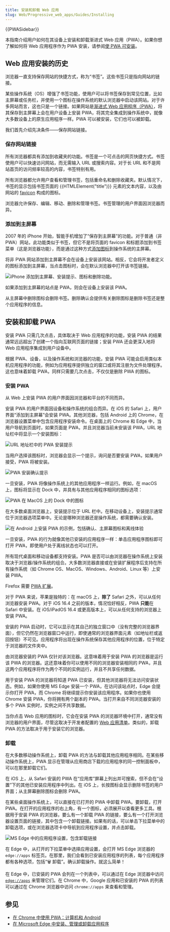 ```yaml
---
title: 安装和卸载 Web 应用
slug: Web/Progressive_web_apps/Guides/Installing
---
```


{{PWASidebar}}

本指南介绍用户如何在其设备上安装和卸载渐进式 Web 应用（PWA）。如果你想了解如何将 Web 应用程序作为 PWA 安装，请参阅[使 PWA 可安装](/zh-CN/docs/Web/Progressive_web_apps/Guides/Making_PWA_installable)。

## Web 应用安装的历史

浏览器一直支持保存网站的快捷方式，称为“书签”。这些书签只是指向网站的链接。

某些操作系统（OS）增强了书签功能，使用户可以将书签保存到常见位置，比如主屏幕或任务栏，并使用一个图标在操作系统的默认浏览器中启动该网站。对于许多网站而言，这也只是一个链接。如果网站是[渐进式 Web 应用程序（PWA）](/zh-CN/docs/Web/Progressive_web_apps)，将其保存到主屏幕上会在用户设备上安装 PWA，将其完全集成到操作系统中，就像大多数设备上的原生应用程序一样。PWA 可以被安装，它们也可以被卸载。

我们首先介绍先决条件——保存网站链接。

### 保存网站链接

所有浏览器都具有添加到收藏夹的功能。书签是一个可点击的网页快捷方式。书签使用户可以快速访问网站，而无需输入 URL 或搜索内容。对于长 URL 和不是网站首页的访问频率较高的内容，书签特别有用。

所有浏览器都允许用户查看和管理书签，包括重命名和删除收藏夹。默认情况下，书签的显示包括书签页面的 {{HTMLElement("title")}} 元素的文本内容，以及由网站的 [favicon](/zh-CN/docs/Glossary/Favicon) 构成的图标。

浏览器允许保存、编辑、移动、删除和管理书签。书签管理的用户界面因浏览器而异。

### 添加到主屏幕

2007 年的 iPhone 开始，智能手机增加了“保存到主屏幕”的功能。对于普通（非 PWA）网站，此功能类似于书签，但它不是将页面的 favicon 和标题添加到书签菜单（这是浏览器功能），而是通过这种方式[添加图标](/zh-CN/docs/Learn/HTML/Introduction_to_HTML/The_head_metadata_in_HTML#adding_custom_icons_to_your_site)到操作系统的主屏幕。

将非 PWA 网站添加到主屏幕不会在设备上安装该网站。相反，它会将开发者定义的图标添加到主屏幕，当点击图标时，会在默认浏览器中打开该书签链接。

![iPhone 添加到主屏幕、安装提示、图标和删除功能。](iphone_pwa.jpg)

如果添加到主屏幕的站点是 PWA，则会在设备上安装该 PWA。

从主屏幕中删除图标会删除书签。删除确认会提供有关删除图标是删除书签还是整个应用程序的信息。

## 安装和卸载 PWA

安装 PWA 只需几次点击，具体取决于 Web 应用程序的功能，安装 PWA 的结果通常远远超出了创建一个指向互联网页面的链接；安装 PWA 还会更深入地将 Web 应用程序集成到用户设备中。

根据 PWA、设备，以及操作系统和浏览器的功能，安装 PWA 可能会启用类似本机应用程序的功能，例如为应用程序提供独立的窗口或将其注册为文件处理程序。这也意味着卸载 PWA，同样只需要几次点击，不仅仅是删除 PWA 的图标。

### 安装 PWA

从 Web 上安装 PWA 的用户界面因浏览器和平台的不同而异。

安装 PWA 的用户界面因设备和操作系统的组合而异。在 iOS 的 Safari 上，用户界面“添加到主屏幕”会安装 PWA。其他浏览器，包括 Android 上的 Chrome，在浏览器设置菜单中包含应用程序安装命令。在桌面上的 Chrome 和 Edge 中，当用户导航到页面时，如果页面是 PWA，并且浏览器当前未安装该 PWA，URL 地址栏中将显示一个安装图标：

![URL 地址栏中的 PWA 安装提示](pwa-install.png)

当用户选择该图标时，浏览器会显示一个提示，询问是否要安装 PWA，如果用户接受，PWA 将被安装。

![PWA 安装确认提示](installconfirm.jpg)

一旦安装，PWA 将像操作系统上的其他应用程序一样运行。例如，在 macOS 上，图标将显示在 Dock 中，并具有与其他应用程序相同的图标选项：

![PWA 在 MacOS 上的 Dock 中的图标](dock.jpg)

在大多数桌面浏览器上，安装提示位于 URL 栏中。在移动设备上，安装提示通常位于浏览器选项菜单中。无论是哪种浏览器还是操作系统，都需要确认安装。

![在 Android 上安装 PWA 的示例，包括确认、主屏幕图标和离线体验](android_pwa.jpg)

一旦安装，PWA 的行为就像其他已安装的应用程序一样：单击应用程序图标即可打开 PWA，即使用户处于离线状态也可以打开。

所有现代桌面和移动设备都支持安装。PWA 是否可以由浏览器在操作系统上安装取决于浏览器/操作系统的组合。大多数浏览器直接或在安装扩展程序后支持在所有操作系统（如 Chrome OS、MacOS、Windows、Android、Linux 等）上安装 PWA。

Firefox 需要 [PWA 扩展](https://addons.mozilla.org/zh-CN/firefox/addon/pwas-for-firefox/)。

对于 PWA 来说，苹果是独特的：在 macOS 上，**除了** Safari 之外，可以从任何浏览器安装 PWA。对于 iOS 16.4 之前的版本，情况恰好相反，PWA **只能**在 Safari 中安装。在 iOS/iPadOS 16.4 或更高版本上，可以从任何支持的浏览器上安装 PWA。

安装的 PWA 启动时，它可以显示在其自己的独立窗口中（没有完整的浏览器界面），但它仍然在浏览器窗口中运行，即使通常的浏览器界面元素（如地址栏或返回按钮）不可见。应用程序将出现在操作系统保存其他应用程序的位置，位于特定于浏览器的文件夹中。

由浏览器安装的 PWA 仅针对该浏览器。这意味着用于安装 PWA 的浏览器是运行该 PWA 的浏览器。这还意味着你可以使用不同的浏览器安装相同的 PWA，并且这两个应用程序将作为两个不同的实例运行，并且不共享任何数据。

用于安装 PWA 的浏览器将知道 PWA 已安装，但其他浏览器将无法访问安装状态。例如，如果你使用 MS Edge 安装一个 PWA，在访问该站点时，Edge 会提示你打开 PWA，而 Chrome 将继续提示你安装该应用程序。如果你也使用 Chrome 安装 PWA，你将拥有两个副本的 PWA。当打开来自不同浏览器安装的多个 PWA 实例时，实例之间不共享数据。

当你点击 Web 应用的图标时，它会在安装 PWA 的浏览器环境中打开，通常没有浏览器的用户界面，尽管这取决于开发者配置的 [Web 应用清单](/zh-CN/docs/Web/Manifest)。类似的，卸载 PWA 的方法取决于用于安装它的浏览器。

### 卸载

在大多数移动操作系统上，卸载 PWA 的方法与卸载其他应用程序相同。在某些移动操作系统上，PWA 显示在管理从应用商店下载的应用程序的同一控制面板中，可以在那里卸载它们。

在 iOS 上，从 Safari 安装的 PWA 在“应用库”屏幕上列出并可搜索，但不会在“设置”下的其他已安装应用程序中列出。在 iOS 上，长按图标会显示删除书签的用户界面；从主屏幕删除图标会删除 PWA。

在某些桌面操作系统上，可以直接在已打开的 PWA 中卸载 PWA。要卸载，打开 PWA。在打开的应用程序的右上角，有一个图标，必须展开以查看更多工具。根据用于安装 PWA 的浏览器，要么有一个卸载 PWA 的链接，要么有一个打开浏览器设置页面的链接，其中包含一个卸载链接。如果有的话，可以单击下拉菜单中的卸载选项，或在浏览器选项卡中导航到应用程序设置，并点击卸载。

![MS Edge 中的应用程序设置，包含卸载链接](remove.jpg)

在 Edge 中，从打开的下拉菜单中选择应用设置，会打开 MS Edge 浏览器的 `edge://apps` 标签页。在那里，我们会看到已安装应用程序的列表，每个应用程序都有各种选项，包括“🗑️ 卸载”。确认卸载操作。就这么简单！

在 Edge 中，已安装的 PWA 会列在一个列表中，可以通过在 Edge 浏览器中访问 [`edge://apps`](https://blogs.windows.com/msedgedev/2022/05/18/find-and-manage-your-installed-apps-and-sites/) 来管理它们。在 Chrome 中，Google 应用和已安装的 PWA 的列表可以通过在 Chrome 浏览器中访问 `chrome://apps` 来查看和管理。

## 参见

- [在 Chrome 中使用 PWA：计算机和 Android](https://support.google.com/chrome/answer/9658361)
- [在 Microsoft Edge 中安装、管理或卸载应用程序](https://support.microsoft.com/en-us/topic/install-manage-or-uninstall-apps-in-microsoft-edge-0c156575-a94a-45e4-a54f-3a84846f6113)
